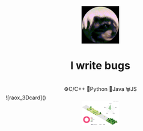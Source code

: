 <div align="center">
  	<img src="/experiment/giphy.gif" alt="Hi" width="100" />
	<h1>I write bugs</h1>
		<br />
	<div> ⚙️C/C++  🐍Python  👾Java  🗑️JS </div>

</div>
![raox_3Dcard]()
<div align="center">
  	<img src="/profile-3d-contrib/profile-green-animate.svg" alt="Hi" width="100" />
</div>

